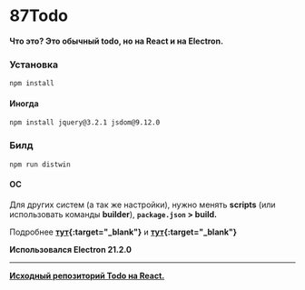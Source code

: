 # 87Todo

**Что это? Это обычный todo, но на React и на Electron.**

### Установка
`npm install`
#### Иногда
`npm install jquery@3.2.1 jsdom@9.12.0`

### Билд
`npm run distwin`
#### ОС
Для других систем (а так же настройки), нужно менять
**scripts** (или использовать команды **builder**),
**`package.json` > build.** 

Подробнее **[тут](https://www.electron.build/multi-platform-build.html){:target="_blank"}** и **[тут](https://www.electron.build/configuration/configuration.html){:target="_blank"}**

**Использовался Electron 21.2.0**
* * *
**[Исходный репозиторий Todo на React.](https://github.com/dumindapriyasad/todo-app)**
 
